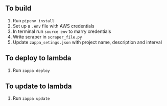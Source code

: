 ## To build ##
1. Run `pipenv install`
2. Set up a `.env` file with AWS credentials
3. In terminal run `source env` to marry credentials
4. Write scraper in `scraper_file.py`
5. Update `zappa_setings.json` with project name, description and interval

## To deploy to lambda ##
1. Run `zappa deploy`

## To update to lambda ##
1. Run `zappa update`
